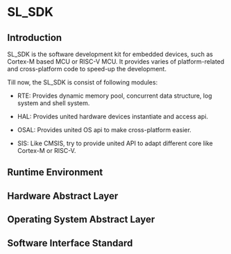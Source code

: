 # SL_SDK

## Introduction

SL_SDK is the software development kit for embedded devices, such as Cortex-M based MCU or RISC-V MCU. It provides varies of platform-related and cross-platform code to speed-up the development.

Till now, the SL_SDK is consist of following modules:

* RTE: Provides dynamic memory pool, concurrent data structure, log system and shell system.

* HAL: Provides united hardware devices instantiate and access api.

* OSAL: Provides united OS api to make cross-platform easier.

* SIS: Like CMSIS, try to provide united API to adapt different core like Cortex-M or RISC-V.

## Runtime Environment

## Hardware Abstract Layer

## Operating System Abstract Layer

## Software Interface Standard
